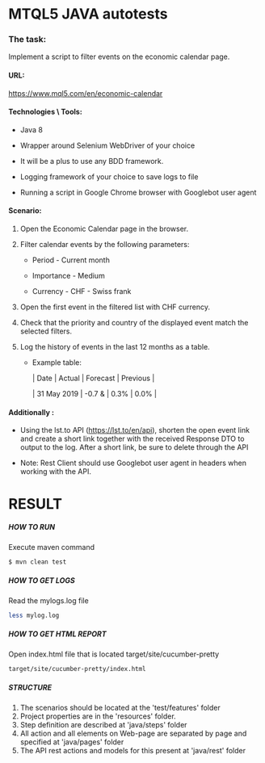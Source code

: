 # **MTQL5 JAVA autotests**

### The task:

Implement a script to filter events on the economic calendar page.


#### URL:

https://www.mql5.com/en/economic-calendar


#### Technologies \ Tools:

- Java 8

- Wrapper around Selenium WebDriver of your choice

- It will be a plus to use any BDD framework.

- Logging framework of your choice to save logs to file

- Running a script in Google Chrome browser with Googlebot user agent


#### Scenario:

1. Open the Economic Calendar page in the browser.

2. Filter calendar events by the following parameters:

    - Period - Current month

    - Importance - Medium

     - Currency - CHF - Swiss frank

3. Open the first event in the filtered list with CHF currency.

4. Check that the priority and country of the displayed event match the selected filters.

5. Log the history of events in the last 12 months as a table.

    - Example table:

        | Date | Actual | Forecast | Previous |

        | 31 May 2019 | -0.7 & | 0.3% | 0.0% |


#### Additionally :

*  Using the lst.to API (https://lst.to/en/api), shorten the open event link and create a short link together with the received Response DTO to output to the log. After a short link, be sure to delete through the API

* Note: Rest Client should use Googlebot user agent in headers when working with the API.


# **RESULT**

##### **HOW TO RUN**
Execute maven command

```sh
$ mvn clean test
```

##### **HOW TO GET LOGS**
Read the mylogs.log file

```sh
less mylog.log
```  

##### **HOW TO GET HTML REPORT**
Open index.html file that is located target/site/cucumber-pretty

```sh
target/site/cucumber-pretty/index.html
```  

##### **STRUCTURE**

1) The scenarios should be located at the 'test/features' folder
2) Project properties are in the 'resources' folder.
3) Step definition are described at 'java/steps' folder 
4) All action and all elements on Web-page are separated by page and specified at 'java/pages' folder
5) The API rest actions and models for this present at 'java/rest' folder


